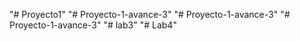 "# Proyecto1" 
"# Proyecto-1-avance-3" 
"# Proyecto-1-avance-3" 
"# Proyecto-1-avance-3" 
"# lab3" 
"# Lab4" 
